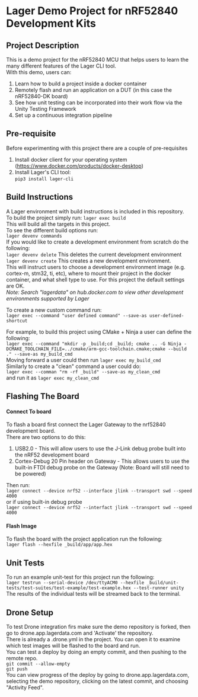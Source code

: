 # Lager Demo Project for nRF52840 Development Kits
## Project Description
This is a demo project for the nRF52840 MCU that helps users to learn the many different features of the Lager CLI tool.  
With this demo, users can:  
1. Learn how to build a project inside a docker container
2. Remotely flash and run an application on a DUT (in this case the nRF52840-DK board)
3. See how unit testing can be incorporated into their work flow via the Unity Testing Framework
4. Set up a continuous integration pipeline

## Pre-requisite
Before experimenting with this project there are a couple of pre-requisites  
1. Install docker client for your operating system (https://www.docker.com/products/docker-desktop)
2. Install Lager's CLI tool:  
`pip3 install lager-cli`
  

## Build Instructions
A Lager environment with build instructions is included in this repository.  
To build the project simply run: `lager exec build`  
This will build all the targets in this project.  
To see the different build options run:  
`lager devenv commands`  
If you would like to create a development environment from scratch do the following:  
`lager devenv delete` This deletes the current development environment  
`lager devenv create` This creates a new development environment.  
This will instruct users to choose a development environment image (e.g. cortex-m, stm32, ti, etc), where to mount their project in the docker container, and what shell type to use. For this project the default settings are OK.  
*Note: Search "lagerdata" on hub.docker.com to view other development environments supported by Lager*  
  
To create a new custom command run:  
`lager exec --command "user defined command" --save-as user-defined-shortcut `  

For example, to build this project using CMake + Ninja a user can define the following:  
`lager exec --command "mkdir -p _build;cd _build; cmake .. -G Ninja -DCMAKE_TOOLCHAIN_FILE=../cmake/arm-gcc-toolchain.cmake;cmake --build ." --save-as my_build_cmd`  
Moving forward a user could then run `lager exec my_build_cmd`  
Similarly to create a "clean" command a user could do:  
`lager exec --comman "rm -rf _build" --save-as my_clean_cmd`  
and run it as `lager exec my_clean_cmd`  


## Flashing The Board
#### Connect To board
To flash a board first connect the Lager Gateway to the nrf52840 development board.  
There are two options to do this:  
1. USB2.0 - This will allow users to use the J-Link debug probe built into the nRF52 development board
2. Cortex-Debug 20 Pin header on Gateway - This allows users to use the built-in FTDI debug probe on the Gateway (Note: Board will still need to be powered)  
  
Then run:  
`lager connect --device nrf52 --interface jlink --transport swd --speed 4000`  
or if using built-in debug probe  
`lager connect --device nrf52 --interfact jlink --transport swd --speed 4000`  
  
#### Flash Image
To flash the board with the project application run the following:  
`lager flash --hexfile _build/app/app.hex`  

## Unit Tests
To run an example unit-test for this project run the following:  
`lager testrun --serial-device /dev/ttyACM0 --hexfile _build/unit-tests/test-suites/test-example/test-example.hex --test-runner unity`  
The results of the individual tests will be streamed back to the terminal.  
  
## Drone Setup
To test Drone integration firs make sure the demo repository is forked, then go to drone.app.lagerdata.com and 'Activate' the repository.  
There is already a .drone.yml in the project. You can open it to examine which test images will be flashed to the board and run.  
You can test a deploy by doing an empty commit, and then pushing to the remote repo.  
`git commit --allow-empty`  
`git push`  
You can view progress of the deploy by going to drone.app.lagerdata.com, selecting the demo repository, clicking on the latest commit, and choosing "Activity Feed".  